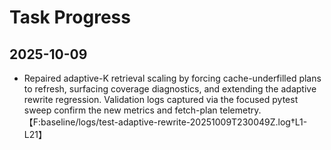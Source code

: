 # Task Progress

## 2025-10-09
- Repaired adaptive-K retrieval scaling by forcing cache-underfilled plans to refresh, surfacing coverage diagnostics, and extending the adaptive rewrite regression. Validation logs captured via the focused pytest sweep confirm the new metrics and fetch-plan telemetry.【F:baseline/logs/test-adaptive-rewrite-20251009T230049Z.log†L1-L21】
